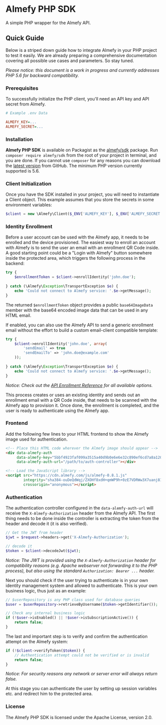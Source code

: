 # Almefy PHP SDK

A simple PHP wrapper for the Almefy API.

## Quick Guide

Below is a striped down guide how to integrate Almefy in your PHP project to test it easily. We are already
preparing a comprehensive documentation covering all possible use cases and parameters. So stay tuned.

_Please notice: this document is a work in progress and currently addresses PHP 5.6 for backward compatibility._

### Prerequisites

To successfully initialize the PHP client, you'll need an API key and API secret from Almefy.

```ini
# Example .env Data

ALMEFY_KEY=...
ALMEFY_SECRET=...
```

### Installation

**Almefy PHP SDK** is available on Packagist as the [almefy/sdk](http://packagist.org/packages/almefy/sdk)
package. Run `composer require almefy/sdk` from the root of your project in terminal, and you are done. If you
cannot use `composer` for any reasons you can download the [latest version](https://github.com/almefy/almefy-sdk-php/releases)
from GitHub. The minimum PHP version currently supported is 5.6.

### Client Initialization

Once you have the SDK installed in your project, you will need to instantiate a Client object. This example assumes
that you store the secrets in some environment variables:

```php
$client = new \Almefy\Client($_ENV['ALMEFY_KEY'], $_ENV['ALMEFY_SECRET']);
```

### Identity Enrollment

Before a user account can be used with the Almefy app, it needs to be enrolled and the device provisioned. The easiest
way to enroll an account with Almefy is to send the user an email with an enrollment QR Code inside. A good starting point
could be a "Login with Almefy" button somewhere inside the protected area, which triggers the following process in the
backend:

```php
try {
    $enrollmentToken = $client->enrollIdentity('john.doe');
    
} catch (\Almefy\Exception\TransportException $e) {
    echo 'Could not connect to Almefy service: '.$e->getMessage();
}
```

The returned `$enrollmentToken` object provides a public `base64ImageData` member with the base64 encoded image data
that can be used in any HTML email.

If enabled, you can also use the Almefy API to send a generic enrollment email without the effort to build a custom
email-client compatible template:

```php
try {
    $client->enrollIdentity('john.doe', array(
        'sendEmail' => true
        'sendEmailTo' => 'john.doe@example.com'
    ));
    
} catch (\Almefy\Exception\TransportException $e) {
    echo 'Could not connect to Almefy service: '.$e->getMessage();
}
```
_Notice: Check out the [API Enrollment Reference](/api/reference.html#enroll-identity) for all available options._

This process creates or uses an existing identity and sends out an enrollment email with a QR Code inside, that needs to
be scanned with the Almefy app to provision it. Once done, the enrollment is completed, and the user is ready to
authenticate using the Almefy app.

### Frontend

Add the following few lines to your HTML frontend to show the Almefy image used for authentication.

```html
<!-- Place this HTML code wherever the Almefy image should appear -->
<div data-almefy-auth
     data-almefy-key="5bbf4923faf099a3515a40d9b0e6e6e32c890ef6cd7a8a120657c2f49d2341fe"
     data-almefy-auth-url="/path/to/auth-controller"></div>

<!-- Load the JavaScript library -->
<script src="https://cdn.almefy.com/js/almefy-0.8.1.js"
        integrity="sha384-ouDeQdWqj/ZXOHf8xdH+qmWP9h+0zE7VDRWw3X7uanj81OpYvAh4fjNnQ90gA2Ba"
        crossorigin="anonymous"></script>
```

### Authentication

The authentication controller configured in the `data-alemfy-auth-url` will receive the `X-Almefy-Authorization` header
from the Almefy API. The first thing needs to be done inside the controller is extracting the token from the header and
decode it (it is also verified).

```php
// Get the JWT from header
$jwt = $request->headers->get('X-Almefy-Authorization');

// decode it
$token = $client->decodeJwt($jwt);
```
_Notice: The JWT is provided using the `X-Almefy-Authorization` header for compatibility reasons (e.g. Apache webserver
not forwarding it to the PHP process), but also using the standard `Authorization: Bearer ...` header._

Next you should check if the user trying to authenticate is in your own identity management system and allowed to
authenticate. This is your own business logic, thus just as an example:

```php
// $userRepository is any PHP class used for database queries 
$user = $userRepository->retrieveByUsername($token->getIdentifier());

// Check any internal business logic
if (!$user->isEnabled() || !$user->isSubscriptionActive()) {
    return false;
}
```

The last and important step is to verify and confirm the authentication attempt on the Almefy system:

```php
if (!$client->verifyToken($token)) {
    // Authentication attempt could not be verified or is invalid
    return false;
}
```

_Notice: For security reasons any network or server error will always return false._

At this stage you can authenticate the user by setting up session variables etc. and redirect him to the protected area.

### License
The Almefy PHP SDK is licensed under the Apache License, version 2.0.